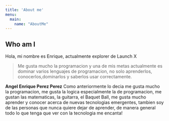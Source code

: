 ```yaml
---
title: 'About me'
menu:
  main:
    name: "AboutMe"
---
```


## Who am I

Hola, mi nombre es Enrique, actualmente explorer de Launch X

> Me gusta mucho la programacion y
> una de mis metas actualmente es dominar
> varios lenguajes de programacion, no solo aprenderlos, conocerlos,dominarlos y saberlos usar correctamente.

**Angel Enrique Perez Perez** Como anteriormente lo decia me gusta mucho la programacion, me gusta la logica 
especialmente la de programacion, me gustan las matematicas, la guitarra, el Baquet Ball, me gusta mucho aprender
y conocer acerca de nuevas tecnologias emergentes, tambien soy de las personas que nunca quiere dejar de aprender, 
de manera general todo lo que tenga que ver con la tecnologia me encanta!
